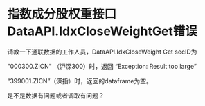 # 指数成分股权重接口DataAPI.IdxCloseWeightGet错误 

请教一下通联数据的工作人员，DataAPI.IdxCloseWeight  Get secID为

  "000300.ZICN" （沪深300）时，返回  “Exception: Result too large”

 “399001.ZICN”（深指）时，返回的dataframe为空。

是不是数据有问题或者调取有问题？


